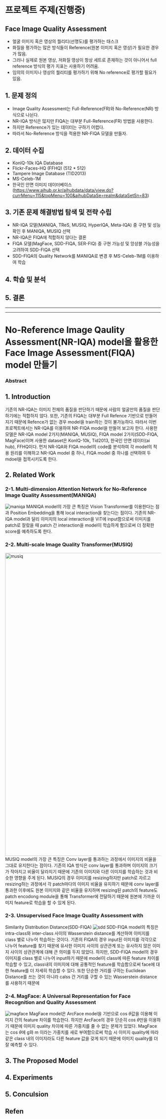 # 프로젝트 주제(진행중)
## Face Image Quality Assessment
- 얼굴 이미지 혹은 영상의 퀄리티(선명도)를 평가하는 태스크
- 화질을 평가하는 많은 방식들이 Reference(원본 이미지 혹은 영상)가 필요한 경우가 많음.
- 그러나 실제로 원본 영상, 저화질 영상이 항상 세트로 존재하는 것이 아니어서 full reference 방식의 평가 지표는 사용하기 어려움. 
- 임의의 이미지나 영상의 퀄리티를 평가하기 위해 No reference로 평가할 필요가 있음.  
## 1. 문제 정의
- Image Quality Assessment는 Full-Reference(FR)와 No-Reference(NR) 방식으로 나뉜다.
- NR-IQA 방식은 많지만 FIQA는 대부분 Full-Reference(FR) 방법을 사용한다.
- 하지만 Reference가 있는 데이터는 구하기 어렵다.
- 따라서 No-Reference 방식을 적용한 NR-FIQA 모델을 만들자.

## 2. 데이터 수집
- KonIQ-10k IQA Database
- Flickr-Faces-HQ (FFHQ) (512 * 512)
- Tampere Image Database (TID2013)
- MS-Celeb-1M
- 한국인 안면 이미지 데이터베이스(https://www.aihub.or.kr/aihubdata/data/view.do?currMenu=115&topMenu=100&aihubDataSe=realm&dataSetSn=83)

## 3. 기존 문제 해결방법 탐색 및 전략 수립
- NR-IQA 모델(MANIQA, TReS, MUSIQ, HyperIQA, Meta-IQA) 중 구현 및 성능 확인 후 MANIQA, MUSIQ 선택
- NR-IQA은 FIQA에 적합하지 않다는 결론
- FIQA 모델(MagFace, SDD-FIQA, SER-FIQ) 중 구현 가능성 및 앙상블 가능성을 고려하여 SDD-FIQA 선택
- SDD-FIQA의 Quality Network를 MANIQA로 변경 후 MS-Celeb-1M를 이용하여 학습

## 4. 학습 및 분석

## 5. 결론

***

---
# No-Reference Image Qaulity Assessment(NR-IQA) model을 활용한 Face  Image Assessment(FIQA) model 만들기

### Abstract

## 1. Introduction
기존의 NR-IQA는 이미지 전체의 품질을 판단하기 때문에 사람의 얼굴만의 품질을 판단하기에는 적합하지 않다. 또한, 기존의 FIQA는 대부분 Full Refence 기반으로 만들어지기 때문에 Refence가 없는 경우 model을 train하는 것이 불가능하다. 따라서 이번 프로젝트에서는 NR-IQA를 이용하여 NR-FIQA model을 만들어 보고자 한다.
사용한 모델은 NR-IQA model 2가지(MANIQA, MUSIQ), FIQA model 2가지(SDD-FIQA, MagFace)이며 사용한 dataset은 KonIQ-10k, Tid2013, 한국인 안면 데이터(ai hub), FFHQ이다. 먼저 NR-IQA와 FIQA model의 code를 분석하여 각 model의 적용 원리를 이해하고 NR-IQA model 중 하나, FIQA model 중 하나를 선택하여 두 mdoel을 접목시키도록 한다.

## 2. Related Work
### 2-1. Multi-dimension Attention Network for No-Reference Image Quality Assessment(MANIQA)
![maniqa](https://user-images.githubusercontent.com/103994779/193990724-5bd1cdc8-17b5-400f-a3e8-d2fe74ec2f1e.png)
MANIQA model의 가장 큰 특징은 Vision Transformer를 이용한다는 점과 Position Embedding을 통해 local interaction을 찾는다는 점이다. 기존의 NR-IQA model과 달리 이미지의 local interaction을 ViT에 input함으로써 이미지를 patch로 잘랐을 때 patch 간 interaction을 model이 학습하게 함으로써 더 정확한 score를 예측하도록 한다.

### 2-2. Multi-scale Image Quality Transformer(MUSIQ)
<img width="977" alt="musiq" src="https://user-images.githubusercontent.com/103994779/193990542-2e5f387d-5804-4564-b546-4ccd5cf0be2e.png">
MUSIQ model의 가장 큰 특징은 Conv layer를 통과하는 과정에서 이미지의 비율을 그대로 유지한다는 점이다. 기존의 IQA 방식은 conv layer를 통과하며 이미지의 크기가 작아지고 비율이 달라지기 때문에 기존의 이미지와 다른 이미지를 학습하는 것과 비슷한 영향을 주게 된다. MUSIQ의 경우 이미지를 resizing하지만 patch로 자르고 resizing하는 과정에서 각 patch마다의 이미지 비율을 유지하기 때문에 conv layer를 통과한 이후에도 원본 이미지와 같은 비율을 유지하며 resizing된 patch의 feature도 patch encodong module을 통해 Transformer에 전달하기 때문에 원본에 가까운 이미지 feature로 학습을 할 수 있게 된다.

### 2-3.  Unsupervised Face Image Quality Assessment with
Similarity Distribution Distance(SDD-FIQA)
![sdd](https://user-images.githubusercontent.com/103994779/193990574-1c3b39b4-5262-4ba9-a35e-bca8df42a073.png)
SDD-FIQA model의 특징은 intra-class와 inter-class 사이의 Wasserstein distance를 계산하여 이미지를 class 별로 나누어 학습하는 것이다. 기존의 FIQA의 경우 input된 이미지를 각각으로 나누어 feature를 찾기 때문에 유사한 이미지 사이의 상관관계 또는 유사하지 않은 이미지 사이의 상관관계에 대해 큰 의미를 두지 않았다. 하지만, SDD-FIQA model의 경우 이미지를 class 별로 나누어 input하기 때문에 model이 class에 따른 feature 차이를 학습할 수 있고, class내의 이미지에 대해 공통적인 feature를 학습함으로써 face에 대한 feature를 더 자세히 학습할 수 있다. 또한 단순한 거리를 구하는 Euclidean Distance를 쓰는 것이 아니라 calss 간 거리를 구할 수 있는 Wasserstein distance를 사용하기 때문에 

### 2-4. MagFace: A Universal Representation for Face Recognition and Quality Assessment

![magface](https://user-images.githubusercontent.com/103994779/193990509-a587cb33-3c1d-41bd-9e94-34ed279d1fc1.png)
MagFace model은  ArcFace model을 기반으로 cos $\theta$값을 이용해 이미지 간의 feature 차이를 학습한다. 하지만 ArcFace의 경우 단순히 cos $\theta$만을 이용하기 때문에 이미지 quality 차이에 따른 가중치를 줄 수 없는 문제가 있었다. MagFace는 cos $\theta$에 g와 m 이라는 가중치를 새로 부여함으로써 학습 시 이미지 quality에 따라 같은 class 내의 이미지라도 다른 feature 값을 갖게 되기 때문에 이미지 quality를 더 잘 예측할 수 있다.
## 3. The Proposed Model

## 4. Experiments
## 5. Conculsion

## Refen



